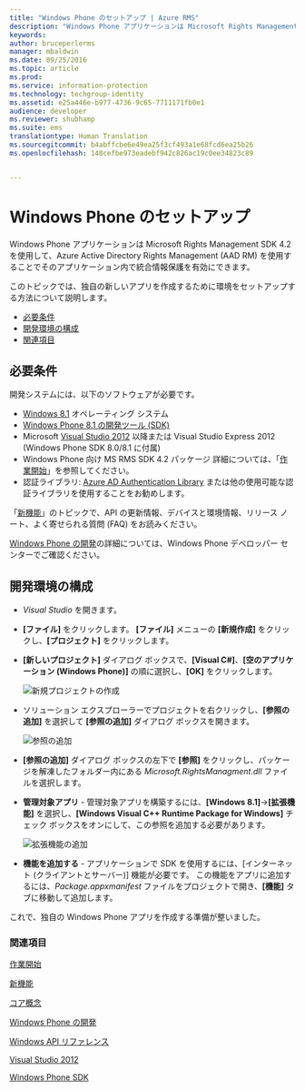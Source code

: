 ```yaml
---
title: "Windows Phone のセットアップ | Azure RMS"
description: "Windows Phone アプリケーションは Microsoft Rights Management SDK 4.2 を使用して、そのアプリケーション内で統合情報保護を有効にできます。"
keywords: 
author: bruceperlerms
manager: mbaldwin
ms.date: 09/25/2016
ms.topic: article
ms.prod: 
ms.service: information-protection
ms.technology: techgroup-identity
ms.assetid: e25a446e-b977-4736-9c65-7711171fb0e1
audience: developer
ms.reviewer: shubhamp
ms.suite: ems
translationtype: Human Translation
ms.sourcegitcommit: b4abffcbe6e49ea25f3cf493a1e68fcd6ea25b26
ms.openlocfilehash: 148cefbe973eadebf942c826ac19c0ee34823c89


---
```


# Windows Phone のセットアップ


Windows Phone アプリケーションは Microsoft Rights Management SDK 4.2 を使用して、Azure Active Directory Rights Management (AAD RM) を使用することでそのアプリケーション内で統合情報保護を有効にできます。

このトピックでは、独自の新しいアプリを作成するために環境をセットアップする方法について説明します。

-   [必要条件](#prerequisites)
-   [開発環境の構成](#configuring-your-development-environment)
-   [関連項目](#see-also)

## 必要条件


開発システムには、以下のソフトウェアが必要です。

-   [Windows 8.1](http://windows.microsoft.com/en-US/windows-8/meet) オペレーティング システム
-   [Windows Phone 8.1 の開発ツール (SDK)](http://dev.windowsphone.com/en-us/downloadsdk)
-   Microsoft [Visual Studio 2012](http://www.microsoft.com/visualstudio/eng/products/visual-studio-overview) 以降または Visual Studio Express 2012 (Windows Phone SDK 8.0/8.1 に付属)
-   Windows Phone 向け MS RMS SDK 4.2 パッケージ 詳細については、「[作業開始](get-started.md)」を参照してください。
-   認証ライブラリ: [Azure AD Authentication Library](https://msdn.microsoft.com/en-us/library/jj573266.aspx) または他の使用可能な認証ライブラリを使用することをお勧めします。

「[新機能](release-notes.md)」のトピックで、API の更新情報、デバイスと環境情報、リリース ノート、よく寄せられる質問 (FAQ) をお読みください。

[Windows Phone の開発](https://msdn.microsoft.com/en-us/library/windowsphone/develop/ff402535.aspx)の詳細については、Windows Phone デベロッパー センターでご確認ください。

## 開発環境の構成


-   *Visual Studio* を開きます。
-   **[ファイル]** をクリックします。 **[ファイル]** メニューの **[新規作成]** をクリックし、**[プロジェクト]** をクリックします。
-   **[新しいプロジェクト]** ダイアログ ボックスで、**[Visual C\#]**、**[空のアプリケーション (Windows Phone)]** の順に選択し、**[OK]** をクリックします。

    ![新規プロジェクトの作成](../media/wpsetup-newproj.png)

-   ソリューション エクスプローラーでプロジェクトを右クリックし、**[参照の追加]** を選択して **[参照の追加]** ダイアログ ボックスを開きます。

    ![参照の追加](../media/wpsetup-addref.png)

-   **[参照の追加]** ダイアログ ボックスの左下で **[参照]** をクリックし、パッケージを解凍したフォルダー内にある *Microsoft.RightsManagment.dll* ファイルを選択します。
-   **管理対象アプリ** - 管理対象アプリを構築するには、**[Windows 8.1]**-&gt;**[拡張機能]** を選択し、**[Windows Visual C++ Runtime Package for Windows]** チェック ボックスをオンにして、この参照を追加する必要があります。

    ![拡張機能の追加](../media/wpsetup-refmngr.png)

-   **機能を追加する** - アプリケーションで SDK を使用するには、[インターネット (クライアントとサーバー)] 機能が必要です。 この機能をアプリに追加するには、*Package.appxmanifest* ファイルをプロジェクトで開き、**[機能]** タブに移動して追加します。

これで、独自の Windows Phone アプリを作成する準備が整いました。

### 関連項目

[作業開始](get-started.md)

[新機能](release-notes.md)

[コア概念](core-concepts.md)

[Windows Phone の開発](https://msdn.microsoft.com/en-us/library/windowsphone/develop/ff402535.aspx)

[Windows API リファレンス](/information-protection/sdk/4.2/api/winrt/Microsoft.RightsManagement)

[Visual Studio 2012](http://www.microsoft.com/visualstudio/eng/products/visual-studio-overview)

[Windows Phone SDK](http://dev.windowsphone.com/en-us/downloadsdk)

 

 






<!--HONumber=Sep16_HO5-->


